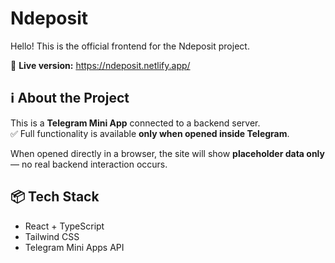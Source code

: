 # Ndeposit

Hello! This is the official frontend for the Ndeposit project.

🔗 **Live version:** https://ndeposit.netlify.app/

## ℹ️ About the Project

This is a **Telegram Mini App** connected to a backend server.  
✅ Full functionality is available **only when opened inside Telegram**.

When opened directly in a browser, the site will show **placeholder data only** — no real backend interaction occurs.

## 📦 Tech Stack
- React + TypeScript
- Tailwind CSS
- Telegram Mini Apps API
